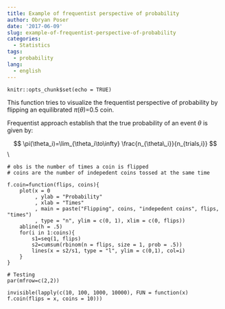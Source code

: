 ```yaml
---
title: Example of frequentist perspective of probability
author: Obryan Poser
date: '2017-06-09'
slug: example-of-frequentist-perspective-of-probability
categories:
  - Statistics
tags:
  - probability
lang:
  - english
---
```


```{r setup, include=FALSE}
knitr::opts_chunk$set(echo = TRUE)
```


This function tries to visualize the frequentist perspective of probability by flipping an equilibrated *π*(*θ*)=0.5 coin.

Frequentist approach establish that the true probability of an event *θ* is given by:

$$ \pi(\theta_i)=\lim_{\theta_i\to\infty} \frac{n_{\theta\_i}}{n_{trials,i}} $$
\

```{r}
# obs is the number of times a coin is flipped
# coins are the number of indepedent coins tossed at the same time

f.coin=function(flips, coins){
    plot(x = 0
         , ylab = "Probability"
         , xlab = "Times"
         , main = paste("Flipping", coins, "indepedent coins", flips, "times")
         , type = "n", ylim = c(0, 1), xlim = c(0, flips))
    abline(h = .5)
    for(i in 1:coins){
        s1=seq(1, flips)
        s2=cumsum(rbinom(n = flips, size = 1, prob = .5))
        lines(x = s2/s1, type = "l", ylim = c(0,1), col=i)
    }
}

# Testing
par(mfrow=c(2,2))

invisible(lapply(c(10, 100, 1000, 10000), FUN = function(x) f.coin(flips = x, coins = 10)))
```

